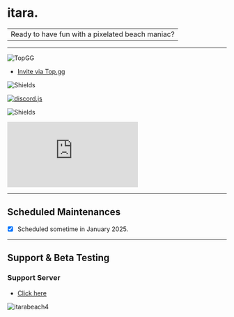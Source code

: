 # itara.
<table><tr><td>Ready to have fun with a pixelated beach maniac?</td></tr></table>

---

![TopGG](https://top.gg/api/widget/628998441992978482.svg)

- [Invite via Top.gg](https://top.gg/bot/628998441992978482)

![Shields](https://img.shields.io/badge/itara-pixel_mania-pink)

[![discord.js](https://img.shields.io/badge/Discord%20API%20%3C3-7289da)](https://discord.com/api)

![Shields](https://img.shields.io/badge/made_with-javascript-yellow?logo=javascript)

[![discord.js](https://img.shields.io/npm/v/discord.js)](https://www.npmjs.com/package/discord.js)

---
## Scheduled Maintenances
- [x] Scheduled sometime in January 2025.

---

## Support & Beta Testing
### Support Server
- [Click here](https://discord.gg/5MsZY6uSu8)

![itarabeach4](https://github.com/user-attachments/assets/307ff7f3-c390-435b-bfb1-10bd61c8eea6)

